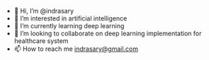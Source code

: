 - 👋 Hi, I’m @indrasary
- 👀 I’m interested in artificial intelligence
- 🌱 I’m currently learning deep learning
- 💞️ I’m looking to collaborate on deep learning implementation for healthcare system
- 📫 How to reach me indrasary@gmail.com

<!---
indrasary/indrasary is a ✨ special ✨ repository because its `README.md` (this file) appears on your GitHub profile.
You can click the Preview link to take a look at your changes.
--->

